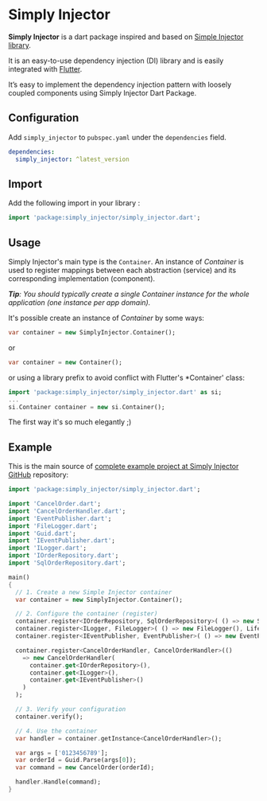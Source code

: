 # Simply Injector
**Simply Injector** is a dart package inspired and based on [Simple Injector library](https://simpleinjector.org/).

It is an easy-to-use dependency injection (DI) library and is easily integrated with [Flutter](https://flutter.io).

It’s easy to implement the dependency injection pattern with 
loosely coupled components using Simply Injector Dart Package.


## Configuration
Add `simply_injector` to `pubspec.yaml` under the `dependencies` field.

```yaml
dependencies:
  simply_injector: ^latest_version
```


## Import
Add the following import in your library :

```dart
import 'package:simply_injector/simply_injector.dart';
```


## Usage
Simply Injector's main type is the `Container`. An instance of *Container* is used to 
register mappings between each abstraction (service) and its corresponding implementation (component).

***Tip**: You should typically create a single Container instance for the whole application (one instance per app domain).*

It's possible create an instance of *Container* by some ways:
```dart
var container = new SimplyInjector.Container();
```
or
```dart
var container = new Container();
```
or using a library prefix to avoid conflict with Flutter's *Container' class:
```dart
import 'package:simply_injector/simply_injector.dart' as si;
...
si.Container container = new si.Container();
```
The first way it's so much elegantly ;)


## Example
This is the main source of [complete example project at Simply Injector GitHub](https://github.com/lamkr/simply_injector/tree/master/example) repository:
```dart
import 'package:simply_injector/simply_injector.dart';

import 'CancelOrder.dart';
import 'CancelOrderHandler.dart';
import 'EventPublisher.dart';
import 'FileLogger.dart';
import 'Guid.dart';
import 'IEventPublisher.dart';
import 'ILogger.dart';
import 'IOrderRepository.dart';
import 'SqlOrderRepository.dart';

main()
{
  // 1. Create a new Simple Injector container
  var container = new SimplyInjector.Container();

  // 2. Configure the container (register)
  container.register<IOrderRepository, SqlOrderRepository>( () => new SqlOrderRepository(container.get<ILogger>()));
  container.register<ILogger, FileLogger>( () => new FileLogger(), Lifestyle.Singleton );
  container.register<IEventPublisher, EventPublisher>( () => new EventPublisher(), Lifestyle.Singleton );

  container.register<CancelOrderHandler, CancelOrderHandler>(()
    => new CancelOrderHandler(
      container.get<IOrderRepository>(),
      container.get<ILogger>(),
      container.get<IEventPublisher>() 
    )
  );

  // 3. Verify your configuration
  container.verify();

  // 4. Use the container
  var handler = container.getInstance<CancelOrderHandler>();

  var args = ['0123456789'];
  var orderId = Guid.Parse(args[0]);
  var command = new CancelOrder(orderId);

  handler.Handle(command);
}
```


